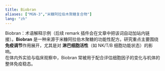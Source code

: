 ```yaml
---
title: Biobran
aliases: ["MGN-3","米糠阿拉伯木聚糖复合物"]
lang: "zh"
---
```


Biobran：术语解释示例（后续 remark 插件会在文章中把该词自动加站内链接）。**Biobran** 是一种来源于米糠阿拉伯木聚糖的功能性配方。研究重点主要围绕**免疫调节**作用展开，尤其是对 **淋巴细胞活性**（如 NK/T/B 细胞功能状态）的影响。  
在体内外实验与临床观察中，Biobran 常被用于配合评估细胞因子的变化与机体的整体免疫稳态。

